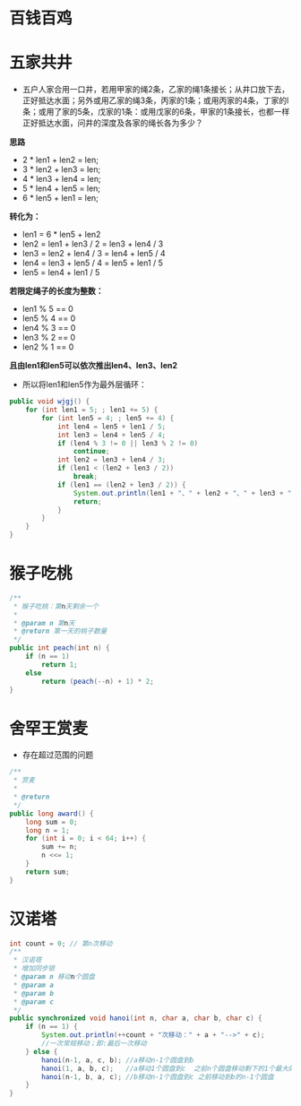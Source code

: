 # 百钱百鸡

# 五家共井

- 五户人家合用一口井，若用甲家的绳2条，乙家的绳1条接长；从井口放下去，正好抵达水面；另外或用乙家的绳3条，丙家的1条；或用丙家的4条，丁家的l条；或用了家的5条，戊家的1条：或用戊家的6条，甲家的1条接长，也都一样正好抵达水面，问井的深度及各家的绳长各为多少？

**思路**

- 2 * len1 + len2 = len;
- 3 * len2 + len3 = len;
- 4 * len3 + len4 = len;
- 5 * len4 + len5 = len;
- 6 * len5 + len1 = len;

**转化为：**

- len1 = 6 * len5 + len2
- len2 = len1 + len3 / 2 = len3 + len4 / 3
- len3 = len2 + len4 / 3 = len4 + len5 / 4
- len4 = len3 + len5 / 4 = len5 + len1 / 5
- len5 = len4 + len1 / 5

**若限定绳子的长度为整数：**

- len1 % 5 == 0
- len5 % 4 == 0
- len4 % 3 == 0
- len3 % 2 == 0
- len2 % 1 == 0

**且由len1和len5可以依次推出len4、len3、len2**

- 所以将len1和len5作为最外层循环：

```java
public void wjgj() {
    for (int len1 = 5; ; len1 += 5) {
        for (int len5 = 4; ; len5 += 4) {
            int len4 = len5 + len1 / 5;
            int len3 = len4 + len5 / 4;
            if (len4 % 3 != 0 || len3 % 2 != 0)
                continue;
            int len2 = len3 + len4 / 3;
            if (len1 < (len2 + len3 / 2))
                break;
            if (len1 == (len2 + len3 / 2)) {
                System.out.println(len1 + "、" + len2 + "、" + len3 + "、" + len4 + "、" + len5);
                return;
            }
        }
    }
}
```

# 猴子吃桃

```java
/**
 * 猴子吃桃：第n天剩余一个
 * 
 * @param n 第n天
 * @return 第一天的桃子数量
 */
public int peach(int n) {
    if (n == 1)
        return 1;
    else
        return (peach(--n) + 1) * 2;
}
```

# 舍罕王赏麦

- 存在超过范围的问题

```java
/**
 * 赏麦
 * 
 * @return
 */
public long award() {
    long sum = 0;
    long n = 1;
    for (int i = 0; i < 64; i++) {
        sum += n;
        n <<= 1;
    }
    return sum;
}
```

# 汉诺塔

```java
int count = 0; // 第n次移动
/**
 * 汉诺塔
 * 增加同步锁
 * @param n 移动n个圆盘
 * @param a
 * @param b
 * @param c
 */
public synchronized void hanoi(int n, char a, char b, char c) {
    if (n == 1) {
        System.out.println(++count + "次移动：" + a + "-->" + c);
        //一次常规移动；即:最后一次移动
    } else {
        hanoi(n-1, a, c, b); //a移动n-1个圆盘到b
        hanoi(1, a, b, c);   //a移动1个圆盘到c  之前n个圆盘移动剩下的1个最大的
        hanoi(n-1, b, a, c); //b移动n-1个圆盘到c 之前移动到b的n-1个圆盘
    }
}
```